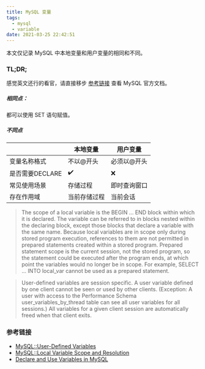 ```yaml
---
title: MySQL 变量
tags:
  - mysql
  - variable
date: 2021-03-25 22:42:51
---
```


本文仅记录 MySQL 中本地变量和用户变量的相同和不同。

### TL;DR;

感觉英文还行的看官，请直接移步 [参考链接](#参考链接) 查看 MySQL 官方文档。

##### 相同点：

都可以使用 SET 语句赋值。

##### 不同点

| |本地变量|用户变量|
|-------|-------|-------|
|变量名称格式|不以@开头|必须以@开头|
|是否需要DECLARE|✔️|❌|
|常见使用场景|存储过程|即时查询窗口|
|存在作用域|当前存储过程|当前会话|

> The scope of a local variable is the BEGIN ... END block within which it is declared. The variable can be referred to in blocks nested within the declaring block, except those blocks that declare a variable with the same name. Because local variables are in scope only during stored program execution, references to them are not permitted in prepared statements created within a stored program. Prepared statement scope is the current session, not the stored program, so the statement could be executed after the program ends, at which point the variables would no longer be in scope. For example, SELECT ... INTO local_var cannot be used as a prepared statement. 

> User-defined variables are session specific. A user variable defined by one client cannot be seen or used by other clients. (Exception: A user with access to the Performance Schema user_variables_by_thread table can see all user variables for all sessions.) All variables for a given client session are automatically freed when that client exits.

### 参考链接

- [MySQL::User-Defined Variables](https://dev.mysql.com/doc/refman/8.0/en/user-variables.html)
- [MySQL::Local Variable Scope and Resolution](https://dev.mysql.com/doc/refman/8.0/en/local-variable-scope.html)
- [Declare and Use Variables in MySQL](https://www.delftstack.com/howto/mysql/mysql-declare-variable/)